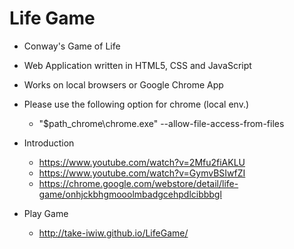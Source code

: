 # Life Game
- Conway's Game of Life
- Web Application written in HTML5, CSS and JavaScript
- Works on local browsers or Google Chrome App
- Please use the following option for chrome (local env.)
  - "\$path_chrome\chrome.exe" --allow-file-access-from-files
- Introduction
  - <https://www.youtube.com/watch?v=2Mfu2fiAKLU>
  - <https://www.youtube.com/watch?v=GymvBSIwfZI>
  - <https://chrome.google.com/webstore/detail/life-game/onhjckbhgmooolmbadgcehpdlcibbbgl>

- Play Game
  - <http://take-iwiw.github.io/LifeGame/>
